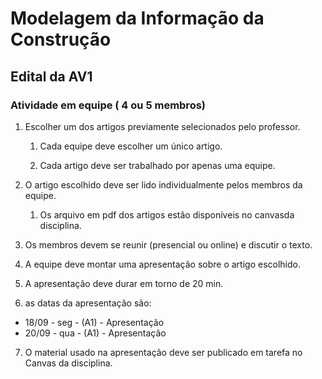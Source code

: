 # Modelagem da Informação da Construção

## Edital da AV1

### Atividade em equipe ( 4 ou 5 membros)

1. Escolher um dos artigos previamente selecionados pelo professor.

   1. Cada equipe deve escolher um único artigo.
   
   2. Cada artigo deve ser trabalhado por apenas uma equipe.
   
   
2. O artigo escolhido deve ser lido individualmente pelos membros da equipe.
   
   1. Os arquivo em pdf dos artigos estão disponíveis no canvasda disciplina.
   
3. Os membros devem se reunir (presencial ou online) e discutir o texto.
   
4. A equipe deve montar uma apresentação sobre o artigo escolhido.
   
5. A apresentação deve durar em torno de 20 min.


6. as datas da apresentação são:
   

* 18/09 - seg - (A1) - Apresentação
* 20/09 - qua - (A1) - Apresentação


7. O material usado na apresentação deve ser publicado em tarefa no Canvas da disciplina.